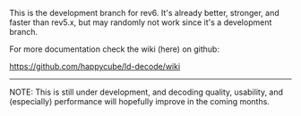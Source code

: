 This is the development branch for rev6.  It's already better, stronger, and faster than rev5.x, but may randomly not work since it's a development branch.

For more documentation check the wiki (here) on github:

https://github.com/happycube/ld-decode/wiki

---

NOTE:  This is still under development, and decoding quality, usability, and (especially) performance will hopefully improve in the coming months.
